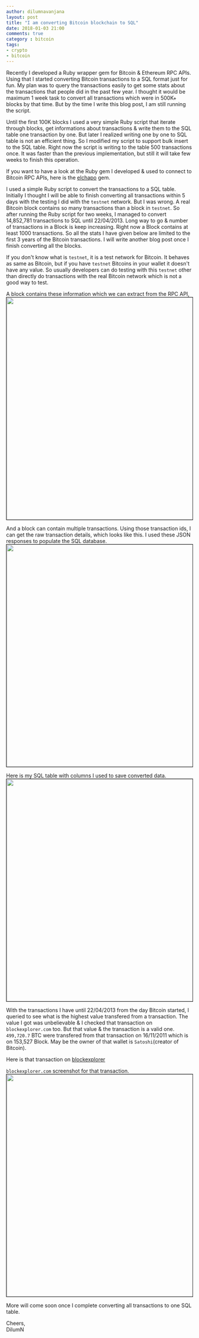 ```yaml
---
author: dilumnavanjana
layout: post
title: "I am converting Bitcoin blockchain to SQL"
date: 2018-01-03 21:00
comments: true
category : bitcoin
tags:
- crypto
- bitcoin
---
```


Recently I developed a Ruby wrapper gem for Bitcoin & Ethereum RPC APIs. Using that I started converting Bitcoin transactions to a SQL format just for fun. My plan was to query the transactions easily to get some stats about the transactions that people did in the past few year. I thought it would be maximum 1 week task to convert all transactions which were in 500K+ blocks by that time. But by the time I write this blog post, I am still running the script.

Until the first 100K blocks I used a very simple Ruby script that iterate through blocks, get informations about transactions & write them to the SQL table one transaction by one. But later I realized writing one by one to SQL table is not an efficient thing. So I modified my script to support bulk insert to the SQL table. Right now the script is writing to the table 500 transactions once. It was faster than the previous implementation, but still it will take few weeks to finish this operation.

If you want to have a look at the Ruby gem I developed & used to connect to Bitcoin RPC APIs, here is the [elchapo](https://github.com/dilumn/elchapo) gem.

I used a simple Ruby script to convert the transactions to a SQL table. Initially I thought I will be able to finish converting all transactions within 5 days with the testing I did with the `testnet` network. But I was wrong. A real Bitcoin block contains so many transactions than a block in `testnet`. So after running the Ruby script for two weeks, I managed to convert 14,852,781 transactions to SQL until 22/04/2013. Long way to go & number of transactions in a Block is keep increasing. Right now a Block contains at least 1000 transactions. So all the stats I have given below are limited to the first 3 years of the Bitcoin transactions. I will write another blog post once I finish converting  all the blocks.

If you don't know what is `testnet`, it is a test network for Bitcoin. It behaves as same as Bitcoin, but if you have `testnet` Bitcoins in your wallet it doesn't have any value. So usually developers can do testing with this `testnet` other than directly do transactions with the real Bitcoin network which is not a good way to test.

A block contains these information which we can extract from the RPC API,
<img height="600" width="800" style='border:1px solid #000000' src="{{ site.url }}/images/bt_block.png"/>

And a block can contain multiple transactions. Using those transaction ids, I can get the raw transaction details, which looks like this. I used these JSON responses to populate the SQL database.
<img height="600" width="800" style='border:1px solid #000000' src="{{ site.url }}/images/bt_transaction.png"/>

Here is my SQL table with columns I used to save converted data.
<img height="600" width="800" style='border:1px solid #000000' src="{{ site.url }}/images/bt_table.png"/>

With the transactions I have until 22/04/2013 from the day Bitcoin started, I queried to see what is the highest value transfered from a transaction. The value I got was unbelievable & I checked that transaction on `blockexplorer.com` too. But that value & the transaction is a valid one. `499,720.7` BTC were transfered from that transaction on 16/11/2011 which is on 153,527 Block. May be the owner of that wallet is `Satoshi`(creator of Bitcoin).

Here is that transaction on [blockexplorer](https://blockexplorer.com/tx/044e32f5e01d70333fb84b744cb936bf49acab518282c111894b18bcf3a63c12)

`blockexplorer.com` screenshot for that transaction.
<img height="600" width="800" style='border:1px solid #000000' src="{{ site.url }}/images/bt_highest.png"/>

More will come soon once I complete converting all transactions to one SQL table.

Cheers,<br>
DilumN
